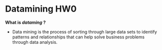 # Datamining HW0
__What is *dataming* ?__
- Data mining is the process of sorting through large data sets to identify patterns and relationships that can help solve business problems through data analysis.
